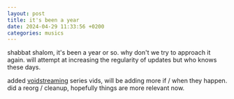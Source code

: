 ```yaml
---
layout: post
title: it's been a year
date: 2024-04-29 11:33:56 +0200
categories: musics
---
```


shabbat shalom, it's been a year or so.
why don't we try to approach it again. will attempt at increasing the regularity of updates but who knows these days.

added [voidstreaming](/voidstreaming) series vids, will be adding more if / when they happen.
did a reorg / cleanup, hopefully things are more relevant now.


